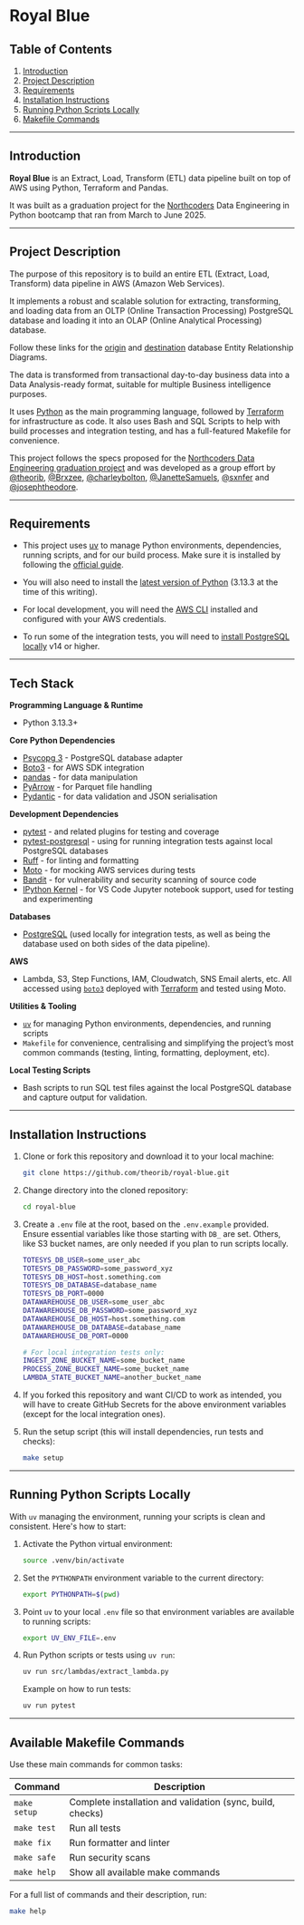 # Royal Blue

## Table of Contents
1. [Introduction](#introduction)  
2. [Project Description](#project-description)  
3. [Requirements](#requirements)  
4. [Installation Instructions](#installation-instructions)  
5. [Running Python Scripts Locally](#running-python-scripts-locally)  
6. [Makefile Commands](#makefile-commands)  

---

## Introduction

**Royal Blue** is an Extract, Load, Transform (ETL) data pipeline built on top of AWS using Python, Terraform and Pandas.

It was built as a graduation project for the [Northcoders](https://www.northcoders.com) Data Engineering in Python bootcamp that ran from March to June 2025.

---

## Project Description

The purpose of this repository is to build an entire ETL (Extract, Load, Transform) data pipeline in AWS (Amazon Web Services).

It implements a robust and scalable solution for extracting, transforming, and loading data from an OLTP (Online Transaction Processing) PostgreSQL database and loading it into an OLAP (Online Analytical Processing) database.

Follow these links for the [origin](https://dbdiagram.io/d/6332fecf7b3d2034ffcaaa92) and [destination](https://dbdiagram.io/d/63a19c5399cb1f3b55a27eca) database Entity Relationship Diagrams.

The data is transformed from transactional day-to-day business data into a Data Analysis-ready format, suitable for multiple Business intelligence purposes.

It uses [Python](https://www.python.org) as the main programming language, followed by [Terraform](https://www.hashicorp.com/en/products/terraform) for infrastructure as code. It also uses Bash and SQL Scripts to help with build processes and integration testing, and has a full-featured Makefile for convenience.
    
This project follows the specs proposed for the [Northcoders Data Engineering graduation project](https://github.com/northcoders/de-project-specification/blob/main/README.md) and was developed as a group effort by [@theorib](https://github.com/theorib), [@Brxzee](https://github.com/Brxzee), [@charleybolton](https://github.com/charleybolton), [@JanetteSamuels](https://github.com/JanetteSamuels), [@sxnfer](https://github.com/sxnfer) and [@josephtheodore](https://github.com/josephtheodore).

---

## Requirements

- This project uses [uv](https://docs.astral.sh/uv/) to manage Python environments, dependencies, running scripts, and for our build process. Make sure it is installed by following the [official guide](https://docs.astral.sh/uv/getting-started/installation/).

- You will also need to install the [latest version of Python](https://www.python.org/downloads/) (3.13.3 at the time of this writing).

- For local development, you will need the [AWS CLI](https://aws.amazon.com/cli/) installed and configured with your AWS credentials.

- To run some of the integration tests, you will need to [install PostgreSQL locally](https://www.postgresql.org/download/) v14 or higher. 

---

## Tech Stack

**Programming Language & Runtime**  
- Python 3.13.3+  

**Core Python Dependencies**  
- [Psycopg 3](https://www.psycopg.org/psycopg3/docs/) - PostgreSQL database adapter
- [Boto3](https://boto3.amazonaws.com/v1/documentation/api/latest/index.html) - for AWS SDK integration
- [pandas](https://pandas.pydata.org/docs/) - for data manipulation
- [PyArrow](https://arrow.apache.org/docs/python/) - for Parquet file handling
- [Pydantic](https://docs.pydantic.dev/latest/) - for data validation and JSON serialisation

**Development Dependencies**  
- [pytest](https://docs.pytest.org/en/stable/) - and related plugins for testing and coverage  
- [pytest-postgresql](https://github.com/dbfixtures/pytest-postgresql) - using for running integration tests against local PostgreSQL databases  
- [Ruff](https://docs.astral.sh/ruff/) - for linting and formatting
- [Moto](https://docs.getmoto.org/en/latest/docs/getting_started.html) - for mocking AWS services during tests
- [Bandit](https://bandit.readthedocs.io/en/latest/) - for vulnerability and security scanning of source code
- [IPython Kernel](https://ipykernel.readthedocs.io/en/stable/) - for VS Code Jupyter notebook support, used for testing and experimenting

**Databases**  
- [PostgreSQL](https://www.postgresql.org) (used locally for integration tests, as well as being the database used on both sides of the data pipeline).

**AWS**  
- Lambda, S3, Step Functions, IAM, Cloudwatch, SNS Email alerts, etc. All accessed using [`boto3`](https://boto3.amazonaws.com/v1/documentation/api/latest/index.html) deployed with [Terraform](https://www.hashicorp.com/en/products/terraform) and tested using Moto.

**Utilities & Tooling**  
- [`uv`](https://docs.astral.sh/uv/) for managing Python environments, dependencies, and running scripts
- `Makefile` for convenience, centralising and simplifying the project’s most common commands (testing, linting, formatting, deployment, etc).

**Local Testing Scripts**  
- Bash scripts to run SQL test files against the local PostgreSQL database and capture output for validation.

---

## Installation Instructions

1. Clone or fork this repository and download it to your local machine:

    ```bash
    git clone https://github.com/theorib/royal-blue.git
    ```

2. Change directory into the cloned repository:

    ```bash
    cd royal-blue
    ```

3. Create a `.env` file at the root, based on the `.env.example` provided. Ensure essential variables like those starting with `DB_` are set. Others, like S3 bucket names, are only needed if you plan to run scripts locally.

    ```bash
    TOTESYS_DB_USER=some_user_abc
    TOTESYS_DB_PASSWORD=some_password_xyz
    TOTESYS_DB_HOST=host.something.com
    TOTESYS_DB_DATABASE=database_name
    TOTESYS_DB_PORT=0000
    DATAWAREHOUSE_DB_USER=some_user_abc
    DATAWAREHOUSE_DB_PASSWORD=some_password_xyz
    DATAWAREHOUSE_DB_HOST=host.something.com
    DATAWAREHOUSE_DB_DATABASE=database_name
    DATAWAREHOUSE_DB_PORT=0000
    
    # For local integration tests only:
    INGEST_ZONE_BUCKET_NAME=some_bucket_name
    PROCESS_ZONE_BUCKET_NAME=some_bucket_name
    LAMBDA_STATE_BUCKET_NAME=another_bucket_name
    ```

4. If you forked this repository and want CI/CD to work as intended, you will have to create GitHub Secrets for the above environment variables (except for the local integration ones). 

5. Run the setup script (this will install dependencies, run tests and checks):

    ```bash
    make setup
    ```

---

## Running Python Scripts Locally

With `uv` managing the environment, running your scripts is clean and consistent. Here's how to start:


1. Activate the Python virtual environment:

    ```bash
    source .venv/bin/activate
    ```

2. Set the `PYTHONPATH` environment variable to the current directory:

    ```bash
    export PYTHONPATH=$(pwd)
    ```

3. Point `uv` to your local `.env` file so that environment variables are available to running scripts:

    ```bash
    export UV_ENV_FILE=.env
    ```

4. Run Python scripts or tests using `uv run`:

    ```bash
    uv run src/lambdas/extract_lambda.py
    ```

    Example on how to run tests:

    ```bash
    uv run pytest
    ```

---

## Available Makefile Commands

Use these main commands for common tasks:

| Command               | Description                                         |
|-----------------------|-----------------------------------------------------|
| `make setup`          | Complete installation and validation (sync, build, checks) |
| `make test`           | Run all tests                                      |
| `make fix`            | Run formatter and linter                            |
| `make safe`           | Run security scans                                 |
| `make help`           | Show all available make commands                    |

For a full list of commands and their description, run:

```bash
make help
```

